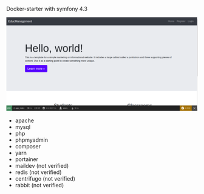 Docker-starter with symfony 4.3

![alt text](capture_formation.png?raw=true "Default page")
- apache
- mysql
- php
- phpmyadmin
- composer
- yarn
- portainer
- maildev (not verified)
- redis (not verified)
- centrifugo (not verified)
- rabbit (not verified)
